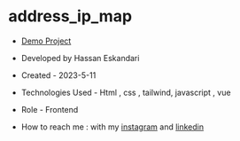 # address_ip_map


- [Demo Project](https://ip-adress-map.vercel.app/)

- Developed by Hassan Eskandari

- Created - 2023-5-11

- Technologies Used - Html , css , tailwind, javascript , vue 

- Role - Frontend

- How to reach me : with my [instagram]() and [linkedin]()
